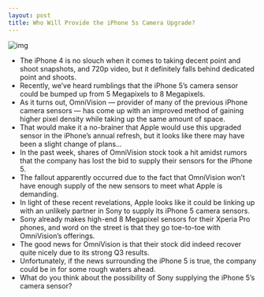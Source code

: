 ```yaml
---
layout: post
title: Who Will Provide the iPhone 5s Camera Upgrade?
---
```

![img](http://media.idownloadblog.com/wp-content/uploads/2011/02/iPhone-Camera.jpg)
* The iPhone 4 is no slouch when it comes to taking decent point and shoot snapshots, and 720p video, but it definitely falls behind dedicated point and shoots.
* Recently, we’ve heard rumblings that the iPhone 5’s camera sensor could be bumped up from 5 Megapixels to 8 Megapixels.
* As it turns out, OmniVision — provider of many of the previous iPhone camera sensors — has come up with an improved method of gaining higher pixel density while taking up the same amount of space.
* That would make it a no-brainer that Apple would use this upgraded sensor in the iPhone’s annual refresh, but it looks like there may have been a slight change of plans…
* In the past week, shares of OmniVision stock took a hit amidst rumors that the company has lost the bid to supply their sensors for the iPhone 5.
* The fallout apparently occurred due to the fact that OmniVision won’t have enough supply of the new sensors to meet what Apple is demanding.
* In light of these recent revelations, Apple looks like it could be linking up with an unlikely partner in Sony to supply its iPhone 5 camera sensors.
* Sony already makes high-end 8 Megapixel sensors for their Xperia Pro phones, and word on the street is that they go toe-to-toe with OmniVision’s offerings.
* The good news for OmniVision is that their stock did indeed recover quite nicely due to its strong Q3 results.
* Unfortunately, if the news surrounding the iPhone 5 is true, the company could be in for some rough waters ahead.
* What do you think about the possibility of Sony supplying the iPhone 5’s camera sensor?

